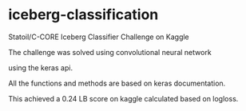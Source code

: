 # iceberg-classification
Statoil/C-CORE Iceberg Classifier Challenge on Kaggle

The challenge was solved using convolutional neural network 

using the keras api.

All the functions and methods are based on keras documentation.

This achieved a 0.24 LB score on kaggle calculated based on logloss.
